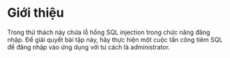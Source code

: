 # Giới thiệu 
Trong thử thách này chứa lỗ hổng SQL injection trong chức năng đăng nhập. Để giải quyết bài tập này, hãy thực hiện một cuộc tấn công tiêm SQL để đăng nhập vào ứng dụng với tư cách là administrator.
